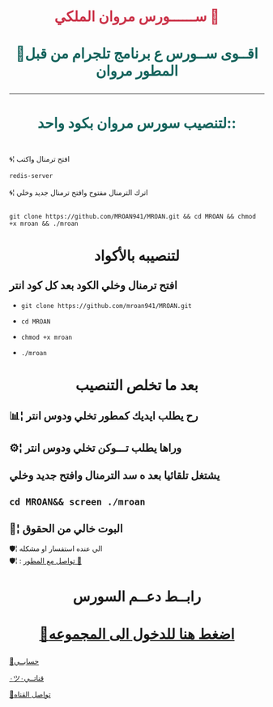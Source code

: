 # <p align="center" style="color:#cb3349" > ســــــورس مروان الملكي 🍃

# <p align="center" style="color: #14635c;" > 📣اقــوى ســورس ع برنامج تلجرام من قبل المطور مروان


***

# <p align="center" style="color: #14635c;" > لتنصيب سورس مروان بكود واحد::
 
<br>🌀¦ افتح ترمنال واكتب <br>
<br> `redis-server`<br>
<br>🌀¦ اترك الترمنال مفتوح وافتح ترمنال جديد وخلي<br>

<br>` git clone https://github.com/MROAN941/MROAN.git && cd MROAN && chmod +x mroan && ./mroan `<br>

# <p align="center">لتنصيبه بالأكواد 
## افتح ترمنال وخلي الكود بعد كل كود انتر

-    `git clone https://github.com/mroan941/MROAN.git` 

-    `cd MROAN`

-    `chmod +x mroan`

-    `./mroan`

# <p align="center"> بعد ما تخلص التنصيب 


##  📊¦ رح يطلب ايديك كمطور تخلي ودوس انتر

##  ⚙️¦ وراها يطلب تـــوكن تخلي ودوس انتر

##  يشتغل تلقائيا بعد ه سد الترمنال وافتح جديد وخلي

##   `cd MROAN&& screen ./mroan`

##  💬¦ البوت خالي من الحقوق


🛡¦ الي عنده استفسار او مشكله <br>
🛡¦ : [تواصل مع المطور 🍃](https://telegram.me/mroan8)<br>


# <p align="center"> رابــط  دعــم السورس

  # <p align="center">[📨اضغط هنا للدخول الى المجموعه](https://t.me/joinchat/CnKMhUMiiBylH7OvcPuQ5g)
  
  [📨حسابــي](https://telegram.me/mroan8) <br>
  
  [٠ツقناتــي٠](https://telegram.me/mroan1235) <br>
  
  [📨تواصل القناه](https://t.me/bnmvkbot ) <br>
